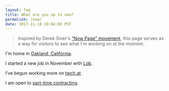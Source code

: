```yaml
---
layout: faq
title: What are you up to now?
permalink: /now/
date: 2017-11-10 19:04:03 PST
---
```


> Inspired by Derek Siver's ["Now Page" movement][1], this page serves as a way
> for visitors to see what I'm working on at the moment.

I'm home in [Oakland, California][2].

I started a new job in November with [Lob][].

I've begun working more on [twch.at][].

I am open to [part-time contracting][3].

[1]: https://sivers.org/nowff/
[2]: https://en.wikipedia.org/wiki/Oakland%2C_California
[3]: /faq/contracting/
[lob]: https://lob.com/
[twch.at]: http://ap.twch.at/
